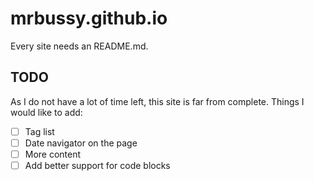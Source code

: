 # mrbussy.github.io

Every site needs an README.md.

## TODO 

As I do not have a lot of time left, this site is far from complete. Things I would like to add:
- [ ] Tag list
- [ ] Date navigator on the page
- [ ] More content
- [ ] Add better support for code blocks 
